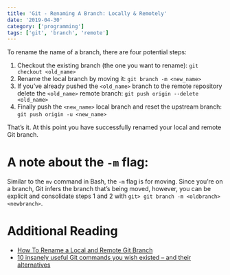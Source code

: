 ```yaml
---
title: 'Git - Renaming A Branch: Locally & Remotely'
date: '2019-04-30'
category: ['programming']
tags: ['git', 'branch', 'remote']
---
```


To rename the name of a branch, there are four potential steps:

1. Checkout the existing branch (the one you want to rename): `git checkout <old_name>`
2. Rename the local branch by moving it: `git branch -m <new_name>`
3. If you’ve already pushed the `<old_name>` branch to the remote repository delete the `<old_name>` remote branch: `git push origin --delete <old_name>`
4. Finally push the `<new_name>` local branch and reset the upstream branch: `git push origin -u <new_name>`

That’s it. At this point you have successfully renamed your local and remote Git branch.

# A note about the `-m` flag:

Similar to the `mv` command in Bash, the `-m` flag is for moving. Since you’re on a branch, Git infers the branch that’s being moved, however, you can be explicit and consolidate steps 1 and 2 with `git> git branch -m <oldbranch> <newbranch>`.

# Additional Reading

- [How To Rename a Local and Remote Git Branch](https://linuxize.com/post/how-to-rename-local-and-remote-git-branch/)
- [10 insanely useful Git commands you wish existed – and their alternatives](https://dev.to/datreeio/10-insanely-useful-git-commands-you-wish-existed-and-their-alternatives-8e6)

